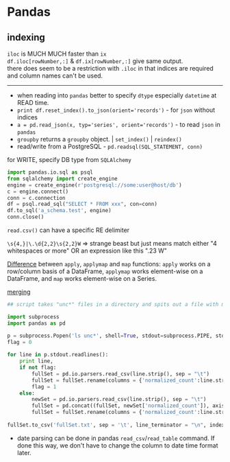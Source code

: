 # Pandas #

## indexing ##

`iloc` is MUCH MUCH faster than `ix`   
`df.iloc[rowNumber,:]` & `df.ix[rowNumber,:]` give same output.  
there does seem to be a restriction with `.iloc` in that indices are required and column names can't be used.   

---

* when reading into `pandas` better to specify `dtype` especially `datetime` at READ time. 
* `print df.reset_index().to_json(orient='records')` - for `json` without indices 
* `a = pd.read_json(x, typ='series', orient='records')` - to read `json` in `pandas` 
* `groupby` returns a `groupby` object. | `set_index()` | `reindex()`  
* read/write from a PostgreSQL  - `pd.readsql(SQL_STATEMENT, conn)`  

for WRITE, specify DB type from `SQLAlchemy` 
```python
import pandas.io.sql as psql  
from sqlalchemy import create_engine  
engine = create_engine(r'postgresql://some:user@host/db')  
c = engine.connect()  
conn = c.connection  
df = psql.read_sql("SELECT * FROM xxx", con=conn)  
df.to_sql('a_schema.test', engine)  
conn.close() 
```

`read.csv()` can have a specific RE delimiter  

`\s{4,}|\.\d{2,2}\s{2,2}W` => strange beast but just means match either "4 whitespaces or more" OR an expression like this ".23  W" 

[Difference](http://stackoverflow.com/questions/19798153/difference-between-map-applymap-and-apply-methods-in-pandas) between `apply`, `applymap` and `map` functions: `apply` works on a row/column basis of a DataFrame, `applymap` works element-wise on a DataFrame, and `map` works element-wise on a Series.
  
[merging](http://pandas.pydata.org/pandas-docs/stable/merging.html) 
  
```python 
## script takes "unc*" files in a directory and spits out a file with matrix of expression data.  

import subprocess 
import pandas as pd 

p = subprocess.Popen('ls unc*', shell=True, stdout=subprocess.PIPE, stderr=subprocess.STDOUT) 
flag = 0 
 
for line in p.stdout.readlines(): 
    print line, 
    if not flag: 
        fullSet = pd.io.parsers.read_csv(line.strip(), sep = "\t") 
        fullSet = fullSet.rename(columns = {'normalized_count':line.strip()}) 
        flag = 1 
    else: 
        newSet = pd.io.parsers.read_csv(line.strip(), sep = "\t") 
        fullSet = pd.concat((fullSet, newSet['normalized_count']), axis = 1) 
        fullSet = fullSet.rename(columns = {'normalized_count':line.strip()}) 
 
fullSet.to_csv('fullSet.txt', sep = '\t', line_terminator = "\n", index = False) 
```

* date parsing can be done in pandas `read_csv`/`read_table` command. If done this way, we don't have to change the column to date time format later. 
